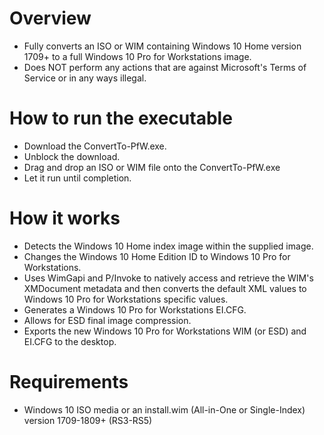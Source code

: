 # Overview
- Fully converts an ISO or WIM containing Windows 10 Home version 1709+ to a full Windows 10 Pro for Workstations image.
- Does NOT perform any actions that are against Microsoft's Terms of Service or in any ways illegal.

# How to run the executable
- Download the ConvertTo-PfW.exe.
- Unblock the download.
- Drag and drop an ISO or WIM file onto the ConvertTo-PfW.exe
- Let it run until completion.

# How it works
- Detects the Windows 10 Home index image within the supplied image.
- Changes the Windows 10 Home Edition ID to Windows 10 Pro for Workstations.
- Uses WimGapi and P/Invoke to natively access and retrieve the WIM's XMDocument metadata and then converts the default XML values to Windows 10 Pro for Workstations specific values.
- Generates a Windows 10 Pro for Workstations EI.CFG.
- Allows for ESD final image compression.
- Exports the new Windows 10 Pro for Workstations WIM (or ESD) and EI.CFG to the desktop.

# Requirements
- Windows 10 ISO media or an install.wim (All-in-One or Single-Index) version 1709-1809+ (RS3-RS5)
